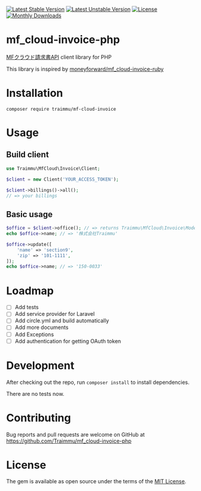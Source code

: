 <!-- <?php -->

[![Latest Stable Version](https://poser.pugx.org/traimmu/mf-cloud-invoice/v/stable)](https://packagist.org/packages/traimmu/mf-cloud-invoice)
[![Latest Unstable Version](https://poser.pugx.org/traimmu/mf-cloud-invoice/v/unstable)](https://packagist.org/packages/traimmu/mf-cloud-invoice)
[![License](https://poser.pugx.org/traimmu/mf-cloud-invoice/license)](https://packagist.org/packages/traimmu/mf-cloud-invoice)
[![Monthly Downloads](https://poser.pugx.org/traimmu/mf-cloud-invoice/d/monthly)](https://packagist.org/packages/traimmu/mf-cloud-invoice)

# mf_cloud-invoice-php

[MFクラウド請求書API](https://github.com/moneyforward/invoice-api-doc) client library for PHP

This library is inspired by [moneyforward/mf_cloud-invoice-ruby](https://github.com/moneyforward/mf_cloud-invoice-ruby)

# Installation

```
composer require traimmu/mf-cloud-invoice
```

# Usage

## Build client

```php
use Traimmu\MfCloud\Invoice\Client;

$client = new Client('YOUR_ACCESS_TOKEN');

$client->billings()->all();
// => your billings
```

## Basic usage

```php
$office = $client->office(); // => returns Traimmu\MfCloud\Invoice\Models\Office instance
echo $office->name; // => '株式会社Traimmu'

$office->update([
    'name' => 'section9',
    'zip' => '101-1111',
]);
echo $office->name; // => '150-0033'
```

# Loadmap

- [ ] Add tests
- [ ] Add service provider for Laravel
- [ ] Add circle.yml and build automatically
- [ ] Add more documents
- [ ] Add Exceptions
- [ ] Add authentication for getting OAuth token

<!--
### Billings
### Partners
### Items
## Errors
-->

# Development

After checking out the repo, run `composer install` to install dependencies.

There are no tests now.

# Contributing

Bug reports and pull requests are welcome on GitHub at https://github.com/Traimmu/mf_cloud-invoice-php

# License

The gem is available as open source under the terms of the [MIT License](http://opensource.org/licenses/MIT).
